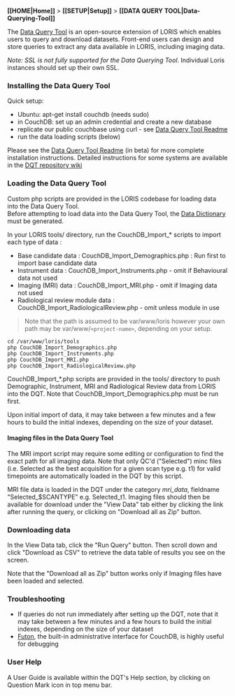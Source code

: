 **[[HOME|Home]]** > **[[SETUP|Setup]]** > **[[DATA QUERY TOOL|Data-Querying-Tool]]**

The [Data Query Tool](http://github.com/aces/Data-Query-Tool) is an open-source extension of LORIS which enables users to query and download datasets. Front-end users can design and store queries to extract any data available in LORIS, including imaging data. 

_Note: SSL is not fully supported for the Data Querying Tool_.  Individual Loris instances should set up their own SSL. 

### Installing the Data Query Tool

Quick setup: 
* Ubuntu:  apt-get install couchdb (needs sudo)
* in CouchDB: set up an admin credential and create a new database  
* replicate our public couchbase using curl - see [Data Query Tool Readme](http://github.com/aces/Data-Query-Tool)
* run the data loading scripts (below) 

Please see the [Data Query Tool Readme](http://github.com/aces/Data-Query-Tool) (in beta) for more complete installation instructions.  Detailed instructions for some systems are available in the [DQT repository wiki](https://github.com/aces/Data-Query-Tool/wiki) 

### Loading the Data Query Tool

Custom php scripts are provided in the LORIS codebase for loading data into the Data Query Tool.  
Before attempting to load data into the Data Query Tool, the [Data Dictionary](https://github.com/aces/Loris/wiki/LORIS-Modules#data-dictionary-tool) must be generated.  

In your LORIS tools/ directory, run the CouchDB_Import_* scripts to import each type of data  : 
* Base candidate data : CouchDB_Import_Demographics.php : Run first to import base candidate data
* Instrument data : CouchDB_Import_Instruments.php - omit if Behavioural data not used
* Imaging (MRI) data : CouchDB_Import_MRI.php - omit if Imaging data not used
* Radiological review module data : CouchDB_Import_RadiologicalReview.php - omit unless module in use

> Note that the path is assumed to be var/www/loris however your own path may be var/www/`<project-name>`, depending on your setup. 

   ```
cd /var/www/loris/tools
php CouchDB_Import_Demographics.php
php CouchDB_Import_Instruments.php
php CouchDB_Import_MRI.php
php CouchDB_Import_RadiologicalReview.php
   ```

CouchDB_Import_*.php scripts are provided in the tools/ directory to push Demographic, Instrument, MRI and Radiological Review data from LORIS into the DQT. Note that CouchDB_Import_Demographics.php must be run first. 

Upon initial import of data, it may take between a few minutes and a few hours to build the initial indexes, depending on the size of your dataset.

#### Imaging files in the Data Query Tool 
The MRI import script may require some editing or configuration to find the exact path for all imaging data.  Note that only QC'd ("Selected") minc files (i.e. Selected as the best acquisition for a given scan type e.g. t1) for valid timepoints are automatically loaded in the DQT by this script.  

MRI file data is loaded in the DQT under the category _mri_data_, fieldname "Selected_$SCANTYPE" e.g. Selected_t1. Imaging files should then be available for download under the "View Data" tab either by clicking the link after running the query, or clicking on "Download all as Zip" button.

### Downloading data

In the View Data tab, click the "Run Query" button.  Then scroll down and click "Download as CSV" to retrieve the data table of results you see on the screen.  

Note that the "Download all as Zip" button works only if Imaging files have been loaded and selected.  

### Troubleshooting

* If queries do not run immediately after setting up the DQT, note that it may take between a few minutes and a few hours to build the initial indexes, depending on the size of your dataset
* [Futon](http://docs.couchdb.org/en/stable/intro/tour.html#welcome-to-futon), the built-in administrative interface for CouchDB, is highly useful for debugging

### User Help
 A User Guide is available within the DQT's Help section, by clicking on Question Mark icon in top menu bar.